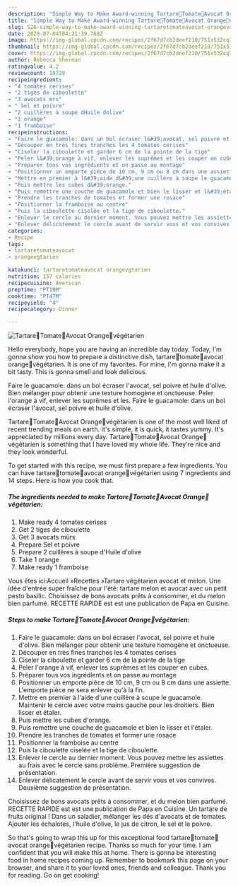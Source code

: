 ```yaml
---
description: "Simple Way to Make Award-winning Tartare🥑Tomate🍅Avocat Orange🍊végétarien"
title: "Simple Way to Make Award-winning Tartare🥑Tomate🍅Avocat Orange🍊végétarien"
slug: 526-simple-way-to-make-award-winning-tartaretomateavocat-orangevegetarien
date: 2020-07-04T04:21:39.768Z
image: https://img-global.cpcdn.com/recipes/2f67d7cb2deef210/751x532cq70/tartare🥑tomate🍅avocat-orange🍊vegetarien-photo-principale-de-la-recette.jpg
thumbnail: https://img-global.cpcdn.com/recipes/2f67d7cb2deef210/751x532cq70/tartare🥑tomate🍅avocat-orange🍊vegetarien-photo-principale-de-la-recette.jpg
cover: https://img-global.cpcdn.com/recipes/2f67d7cb2deef210/751x532cq70/tartare🥑tomate🍅avocat-orange🍊vegetarien-photo-principale-de-la-recette.jpg
author: Rebecca Sherman
ratingvalue: 4.2
reviewcount: 18729
recipeingredient:
- "4 tomates cerises"
- "2 tiges de ciboulette"
- "3 avocats mrs"
- " Sel et poivre"
- "2 cuillères à soupe dHuile dolive"
- "1 orange"
- "1 framboise"
recipeinstructions:
- "Faire le guacamole: dans un bol écraser l&#39;avocat, sel poivre et huile d&#39;olive. Bien mélanger pour obtenir une texture homogène et onctueuse."
- "Découper en très fines tranches les 4 tomates cerises"
- "Ciseler la ciboulette et garder 6 cm de la pointe de la tige"
- "Peler l&#39;orange à vif, enlever les suprêmes et les couper en cubes."
- "Préparer tous vos ingrédients et on passe au montage"
- "Positionner un emporte pièce de 10 cm, 9 cm ou 8 cm dans une assiette. L&#39;emporte pièce ne sera enlever qu&#39;à la fin."
- "Mettre en premier à l&#39;aide d&#39;une cuillère à soupe le guacamole. Maintenir le cercle avec votre mains gauche pour les droitiers. Bien lisser et étaler."
- "Puis mettre les cubes d&#39;orange."
- "Puis remettre une couche de guacamole et bien le lisser et l&#39;étaler."
- "Prendre les tranches de tomates et former une rosace"
- "Positionner la framboise au centre"
- "Puis la ciboulette ciselée et la tige de ciboulette."
- "Enlever le cercle au dernier moment. Vous pouvez mettre les assiettes au frais avec le cercle sans problème. Première suggestion de présentation."
- "Enlever délicatement le cercle avant de servir vous et vos convives. Deuxième suggestion de présentation."
categories:
- Recipe
tags:
- tartaretomateavocat
- orangevgtarien

katakunci: tartaretomateavocat orangevgtarien 
nutrition: 157 calories
recipecuisine: American
preptime: "PT19M"
cooktime: "PT47M"
recipeyield: "4"
recipecategory: Dinner

---
```



![Tartare🥑Tomate🍅Avocat Orange🍊végétarien](https://img-global.cpcdn.com/recipes/2f67d7cb2deef210/751x532cq70/tartare🥑tomate🍅avocat-orange🍊vegetarien-photo-principale-de-la-recette.jpg)

Hello everybody, hope you are having an incredible day today. Today, I'm gonna show you how to prepare a distinctive dish, tartare🥑tomate🍅avocat orange🍊végétarien. It is one of my favorites. For mine, I'm gonna make it a bit tasty. This is gonna smell and look delicious.

Faire le guacamole: dans un bol écraser l&#39;avocat, sel poivre et huile d&#39;olive. Bien mélanger pour obtenir une texture homogène et onctueuse. Peler l&#39;orange à vif, enlever les suprêmes et les. Faire le guacamole: dans un bol écraser l&#39;avocat, sel poivre et huile d&#39;olive.

Tartare🥑Tomate🍅Avocat Orange🍊végétarien is one of the most well liked of recent trending meals on earth. It's simple, it is quick, it tastes yummy. It's appreciated by millions every day. Tartare🥑Tomate🍅Avocat Orange🍊végétarien is something that I have loved my whole life. They're nice and they look wonderful.


To get started with this recipe, we must first prepare a few ingredients. You can have tartare🥑tomate🍅avocat orange🍊végétarien using 7 ingredients and 14 steps. Here is how you cook that.

<!--inarticleads1-->

##### The ingredients needed to make Tartare🥑Tomate🍅Avocat Orange🍊végétarien:

1. Make ready 4 tomates cerises
1. Get 2 tiges de ciboulette
1. Get 3 avocats mûrs
1. Prepare  Sel et poivre
1. Prepare 2 cuillères à soupe d&#39;Huile d&#39;olive
1. Take 1 orange
1. Make ready 1 framboise


Vous êtes ici:Accueil »Recettes »Tartare végétarien avocat et melon. Une idée d&#39;entrée super fraîche pour l&#39;été: tartare melon et avocat avec un petit pesto basilic. Choisissez de bons avocats prêts à consommer, et du melon bien parfumé. RECETTE RAPIDE est est une publication de Papa en Cuisine. 

<!--inarticleads2-->

##### Steps to make Tartare🥑Tomate🍅Avocat Orange🍊végétarien:

1. Faire le guacamole: dans un bol écraser l&#39;avocat, sel poivre et huile d&#39;olive. Bien mélanger pour obtenir une texture homogène et onctueuse.
1. Découper en très fines tranches les 4 tomates cerises
1. Ciseler la ciboulette et garder 6 cm de la pointe de la tige
1. Peler l&#39;orange à vif, enlever les suprêmes et les couper en cubes.
1. Préparer tous vos ingrédients et on passe au montage
1. Positionner un emporte pièce de 10 cm, 9 cm ou 8 cm dans une assiette. L&#39;emporte pièce ne sera enlever qu&#39;à la fin.
1. Mettre en premier à l&#39;aide d&#39;une cuillère à soupe le guacamole. Maintenir le cercle avec votre mains gauche pour les droitiers. Bien lisser et étaler.
1. Puis mettre les cubes d&#39;orange.
1. Puis remettre une couche de guacamole et bien le lisser et l&#39;étaler.
1. Prendre les tranches de tomates et former une rosace
1. Positionner la framboise au centre
1. Puis la ciboulette ciselée et la tige de ciboulette.
1. Enlever le cercle au dernier moment. Vous pouvez mettre les assiettes au frais avec le cercle sans problème. Première suggestion de présentation.
1. Enlever délicatement le cercle avant de servir vous et vos convives. Deuxième suggestion de présentation.


Choisissez de bons avocats prêts à consommer, et du melon bien parfumé. RECETTE RAPIDE est est une publication de Papa en Cuisine. Un tartare de fruits original ! Dans un saladier, mélanger les dés d&#39;avocats et de tomates. Ajouter les échalotes, l&#39;huile d&#39;olive, le jus de citron, le sel et le poivre. 

So that's going to wrap this up for this exceptional food tartare🥑tomate🍅avocat orange🍊végétarien recipe. Thanks so much for your time. I am confident that you will make this at home. There is gonna be interesting food in home recipes coming up. Remember to bookmark this page on your browser, and share it to your loved ones, friends and colleague. Thank you for reading. Go on get cooking!
